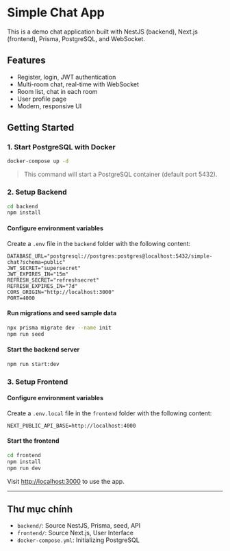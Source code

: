 # Simple Chat App

This is a demo chat application built with NestJS (backend), Next.js (frontend), Prisma, PostgreSQL, and WebSocket.

## Features

- Register, login, JWT authentication
- Multi-room chat, real-time with WebSocket
- Room list, chat in each room
- User profile page
- Modern, responsive UI

## Getting Started

### 1. Start PostgreSQL with Docker

```bash
docker-compose up -d
```

> This command will start a PostgreSQL container (default port 5432).

### 2. Setup Backend

```bash
cd backend
npm install
```

#### Configure environment variables

Create a `.env` file in the `backend` folder with the following content:

```
DATABASE_URL="postgresql://postgres:postgres@localhost:5432/simple-chat?schema=public"
JWT_SECRET="supersecret"
JWT_EXPIRES_IN="15m"
REFRESH_SECRET="refreshsecret"
REFRESH_EXPIRES_IN="7d"
CORS_ORIGIN="http://localhost:3000"
PORT=4000
```

#### Run migrations and seed sample data

```bash
npx prisma migrate dev --name init
npm run seed
```

#### Start the backend server

```bash
npm run start:dev
```

### 3. Setup Frontend

#### Configure environment variables

Create a `.env.local` file in the `frontend` folder with the following content:

```
NEXT_PUBLIC_API_BASE=http://localhost:4000
```

#### Start the frontend

```bash
cd frontend
npm install
npm run dev
```

Visit [http://localhost:3000](http://localhost:3000) to use the app.

---

## Thư mục chính

- `backend/`: Source NestJS, Prisma, seed, API
- `frontend/`: Source Next.js, User Interface
- `docker-compose.yml`: Initializing PostgreSQL
